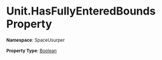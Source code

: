 # Unit.HasFullyEnteredBounds Property

<small>**Namespace**: SpaceUsurper</small>

<small>**Property Type**: [Boolean](https://docs.microsoft.com/en-us/dotnet/api/system.boolean?view=netframework-4.5)</small>

